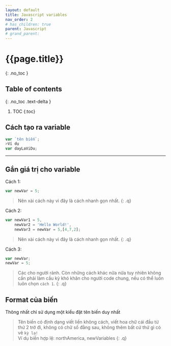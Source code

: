 ```yaml
---
layout: default
title: Javascript variables
nav_order: 2
# has_children: true
parent: Javascript
# grand_parent:
---
```


<!-- markdownlint-disable MD022 MD025-->
# {{page.title}}
{: .no_toc }

## Table of contents
{: .no_toc .text-delta }

1. TOC
{:toc}
<!-- markdownlint-enable MD022 MD025-->

## Cách tạo ra variable

```js
var `tên biến`;
>Ví dụ
var dayLaViDu;
```

---

## Gắn giá trị cho variable

Cách 1:

```js
var newVar = 5;
```

>Nên xài cách này vì đây là cách nhanh gọn nhất.
{: .q}

Cách 2:

```js
var newVar1 = 5,
    newVar2 = 'Hello World!',
    newVar3 = newVar = 5,[4,7,2];
```

>Nên xài cách này vì đây là cách nhanh gọn nhất.
{: .q}

Cách 3:

```js
var newVar;
newVar = 5;
```

>Các cho người rảnh.
>Còn những cách khác nữa nữa tuy nhiên không cần phải làm cầu kỳ khó khăn cho người code chung, nếu có thể luôn luôn chọn `cách 1`.
{: .q}

## Format của biến

Thông nhất chỉ sử dụng một kiểu đặt tên biến duy nhất

>Tên biến có định dạng viết liền không cách, viết hoa chữ cái đầu từ thứ 2 trở đi, không có chữ số đằng sau, không thêm bất cứ thứ gì có vẻ `kỳ lạ!`  
>Ví dụ biến hợp lệ: northAmerica, newVariables
{: .q}